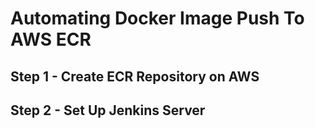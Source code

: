# Automating Docker Image Push To AWS ECR


**Step 1 - Create ECR Repository on AWS**
---

**Step 2 - Set Up Jenkins Server**
---
